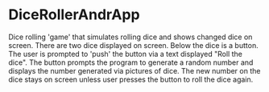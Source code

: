 # DiceRollerAndrApp
Dice rolling 'game' that simulates rolling dice and shows changed dice on screen.
There are two dice displayed on screen.
Below the dice is a button.
The user is prompted to 'push' the button via a text displayed "Roll the dice".
The button prompts the program to generate a random number and displays the number generated via pictures of dice.
The new number on the dice stays on screen unless user presses the button to roll the dice again.
